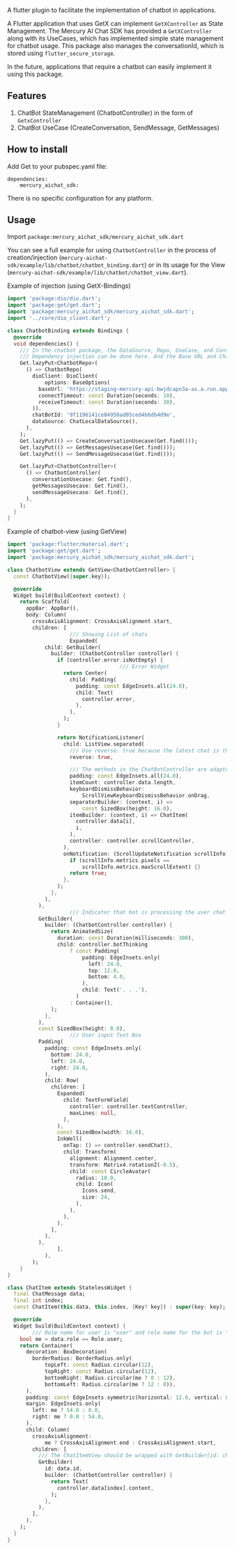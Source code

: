 A flutter plugin to facilitate the implementation of chatbot in applications.

A Flutter application that uses GetX can implement `GetXController` as State Management. The Mercury AI Chat SDK has provided a `GetXController` along with its UseCases, which has implemented simple state management for chatbot usage. This package also manages the conversationId, which is stored using `flutter_secure_storage`.

In the future, applications that require a chatbot can easily implement it using this package.

## Features

1. ChatBot StateManagement (ChatbotController) in the form of `GetxController`
2. ChatBot UseCase (CreateConversation, SendMessage, GetMessages)

## How to install

Add Get to your pubspec.yaml file:

```
dependencies:
	mercury_aichat_sdk:
```

There is no specific configuration for any platform.

## Usage

Import `package:mercury_aichat_sdk/mercury_aichat_sdk.dart`

You can see a full example for using `ChatbotController` in the process of creation/injection (`mercury-aichat-sdk/example/lib/chatbot/chatbot_binding.dart`) or in its usage for the View (`mercury-aichat-sdk/example/lib/chatbot/chatbot_view.dart`).

Example of injection (using GetX-Bindings)

```dart
import 'package:dio/dio.dart';
import 'package:get/get.dart';
import 'package:mercury_aichat_sdk/mercury_aichat_sdk.dart';
import '../core/dio_client.dart';

class ChatbotBinding extends Bindings {
  @override
  void dependencies() {
    /// In the chatbot package, the DataSource, Repo, UseCase, and Controller are created separately with a dependency chain (Controller -> UseCase -> Repo -> DataSource).
    /// Dependency injection can be done here. And the Base URL and ChatBotId can also be set here
    Get.lazyPut<ChatbotRepo>(
      () => ChatbotRepo(
        dioClient: DioClient(
            options: BaseOptions(
          baseUrl: 'https://staging-mercury-api-bwjdcapn3a-as.a.run.app',
          connectTimeout: const Duration(seconds: 10),
          receiveTimeout: const Duration(seconds: 30),
        )),
        chatBotId: '9f1196141ce84950ad05ced4b6db4d9e',
        dataSource: ChatLocalDataSource(),
      ),
    );
    Get.lazyPut(() => CreateConversationUsecase(Get.find()));
    Get.lazyPut(() => GetMessagesUsecase(Get.find()));
    Get.lazyPut(() => SendMessageUsecase(Get.find()));

    Get.lazyPut<ChatbotController>(
      () => ChatbotController(
        conversationUsecase: Get.find(),
        getMessagesUsecase: Get.find(),
        sendMessageUsecase: Get.find(),
      ),
    );
  }
}
```

Example of chatbot-view (using GetView)

```dart
import 'package:flutter/material.dart';
import 'package:get/get.dart';
import 'package:mercury_aichat_sdk/mercury_aichat_sdk.dart';

class ChatbotView extends GetView<ChatbotController> {
  const ChatbotView({super.key});

  @override
  Widget build(BuildContext context) {
    return Scaffold(
      appBar: AppBar(),
      body: Column(
        crossAxisAlignment: CrossAxisAlignment.start,
        children: [
					/// Showing List of chats
					Expanded(
            child: GetBuilder(
              builder: (ChatbotController controller) {
               	if (controller.error.isNotEmpty) {
									/// Error Widget
                  return Center(
                    child: Padding(
                      padding: const EdgeInsets.all(24.0),
                      child: Text(
                        controller.error,
                      ),
                    ),
                  );
                }

                return NotificationListener(
                  child: ListView.separated(
                    /// Use reverse: true because the latest chat is the very first chat item in the list
                    reverse: true,

                    /// The methods in the ChatBotController are adapted for a reversed ListView.
                    padding: const EdgeInsets.all(24.0),
                    itemCount: controller.data.length,
                    keyboardDismissBehavior:
                        ScrollViewKeyboardDismissBehavior.onDrag,
                    separatorBuilder: (context, i) =>
                        const SizedBox(height: 16.0),
                    itemBuilder: (context, i) => ChatItem(
                      controller.data[i],
                      i,
                    ),
                    controller: controller.scrollController,
                  ),
                  onNotification: (ScrollUpdateNotification scrollInfo) {
                    if (scrollInfo.metrics.pixels ==
                        scrollInfo.metrics.maxScrollExtent) {}
                    return true;
                  },
                );
              },
            ),
          ),
					/// Indicator that bot is processing the user chat
          GetBuilder(
            builder: (ChatbotController controller) {
              return AnimatedSize(
                duration: const Duration(milliseconds: 300),
                child: controller.botThinking
                    ? const Padding(
                        padding: EdgeInsets.only(
                          left: 24.0,
                          top: 12.0,
                          bottom: 4.0,
                        ),
                        child: Text('. . .'),
                      )
                    : Container(),
              );
            },
          ),
          const SizedBox(height: 8.0),
					/// User input Text Box
          Padding(
            padding: const EdgeInsets.only(
              bottom: 24.0,
              left: 24.0,
              right: 24.0,
            ),
            child: Row(
              children: [
                Expanded(
                  child: TextFormField(
                    controller: controller.textController,
                    maxLines: null,
                  ),
                ),
                const SizedBox(width: 16.0),
                InkWell(
                  onTap: () => controller.sendChat(),
                  child: Transform(
                    alignment: Alignment.center,
                    transform: Matrix4.rotationZ(-0.5),
                    child: const CircleAvatar(
                      radius: 18.0,
                      child: Icon(
                        Icons.send,
                        size: 24,
                      ),
                    ),
                  ),
                ),
              ],
            ),
          ),
				],
			),
		);
	}
}

class ChatItem extends StatelessWidget {
  final ChatMessage data;
  final int index;
  const ChatItem(this.data, this.index, {Key? key}) : super(key: key);

  @override
  Widget build(BuildContext context) {
		/// Role name for user is "user" and role name for the bot is "assistant"
    bool me = data.role == Role.user;
    return Container(
      decoration: BoxDecoration(
        borderRadius: BorderRadius.only(
            topLeft: const Radius.circular(12),
            topRight: const Radius.circular(12),
            bottomRight: Radius.circular(me ? 0 : 12),
            bottomLeft: Radius.circular(me ? 12 : 0)),
      ),
      padding: const EdgeInsets.symmetric(horizontal: 12.0, vertical: 8.0),
      margin: EdgeInsets.only(
        left: me ? 54.0 : 0.0,
        right: me ? 0.0 : 54.0,
      ),
      child: Column(
        crossAxisAlignment:
            me ? CrossAxisAlignment.end : CrossAxisAlignment.start,
        children: [
          /// The ChatItemView should be wrapped with GetBuilder(id: chatMessage.id) to display it gradually.
          GetBuilder(
            id: data.id,
            builder: (ChatbotController controller) {
              return Text(
                controller.data[index].content,
              );
            },
          ),
        ],
      ),
    );
  }
}
```
